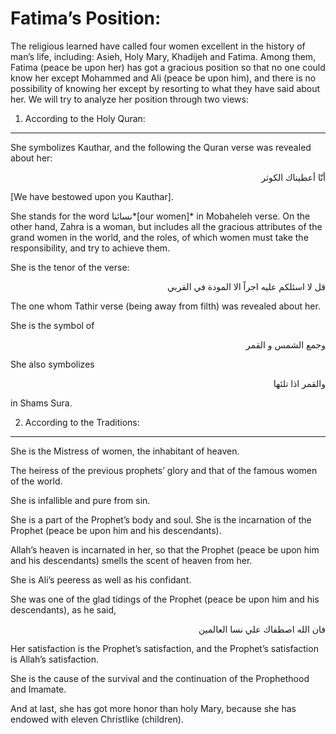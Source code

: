 Fatima’s Position:
==================

The religious learned have called four women excellent in the history of
man’s life, including: Asieh, Holy Mary, Khadijeh and Fatima. Among
them, Fatima (peace be upon her) has got a gracious position so that no
one could know her except Mohammed and Ali (peace be upon him), and
there is no possibility of knowing her except by resorting to what they
have said about her. We will try to analyze her position through two
views:

1. According to the Holy Quran:
-------------------------------

She symbolizes Kauthar, and the following the Quran verse was revealed
about her:

<p dir="rtl">
أنّا أعطيناك الكوثر
</p>

[We have bestowed upon you Kauthar].

She stands for the word نسائنا*[our women]* in Mobaheleh verse. On the
other hand, Zahra is a woman, but includes all the gracious attributes
of the grand women in the world, and the roles, of which women must take
the responsibility, and try to achieve them.

She is the tenor of the verse:

<p dir="rtl">
قل لا اسئلكم عليه اجراً الا المودة في القربي
</p>

The one whom Tathir verse (being away from filth) was revealed about
her.

She is the symbol of

<p dir="rtl">
وجمع الشمس و القمر
</p>

She also symbolizes

<p dir="rtl">
والقمر اذا تلئها
</p>

in Shams Sura.

2. According to the Traditions:
-------------------------------

She is the Mistress of women, the inhabitant of heaven.

The heiress of the previous prophets’ glory and that of the famous women
of the world.

She is infallible and pure from sin.

She is a part of the Prophet’s body and soul. She is the incarnation of
the Prophet (peace be upon him and his descendants).

Allah’s heaven is incarnated in her, so that the Prophet (peace be upon
him and his descendants) smells the scent of heaven from her.

She is Ali’s peeress as well as his confidant.

She was one of the glad tidings of the Prophet (peace be upon him and
his descendants), as he said,

<p dir="rtl">
فان الله اصطفاك علي نسا العالمين
</p>

Her satisfaction is the Prophet’s satisfaction, and the Prophet’s
satisfaction is Allah’s satisfaction.

She is the cause of the survival and the continuation of the Prophethood
and Imamate.

And at last, she has got more honor than holy Mary, because she has
endowed with eleven Christlike (children).


